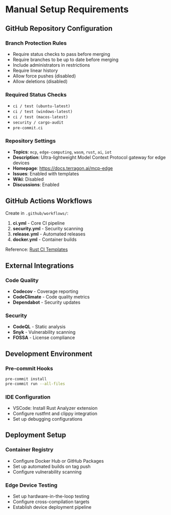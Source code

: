 # Manual Setup Requirements

## GitHub Repository Configuration

### Branch Protection Rules
- Require status checks to pass before merging
- Require branches to be up to date before merging
- Include administrators in restrictions
- Require linear history
- Allow force pushes (disabled)
- Allow deletions (disabled)

### Required Status Checks
- `ci / test (ubuntu-latest)`
- `ci / test (windows-latest)` 
- `ci / test (macos-latest)`
- `security / cargo-audit`
- `pre-commit.ci`

### Repository Settings
- **Topics**: `mcp`, `edge-computing`, `wasm`, `rust`, `ai`, `iot`
- **Description**: Ultra-lightweight Model Context Protocol gateway for edge devices
- **Homepage**: https://docs.terragon.ai/mcp-edge
- **Issues**: Enabled with templates
- **Wiki**: Disabled
- **Discussions**: Enabled

## GitHub Actions Workflows

Create in `.github/workflows/`:

1. **ci.yml** - Core CI pipeline
2. **security.yml** - Security scanning  
3. **release.yml** - Automated releases
4. **docker.yml** - Container builds

Reference: [Rust CI Templates](https://github.com/actions-rs/meta)

## External Integrations

### Code Quality
- **Codecov** - Coverage reporting
- **CodeClimate** - Code quality metrics
- **Dependabot** - Security updates

### Security
- **CodeQL** - Static analysis
- **Snyk** - Vulnerability scanning
- **FOSSA** - License compliance

## Development Environment

### Pre-commit Hooks
```bash
pre-commit install
pre-commit run --all-files
```

### IDE Configuration
- VSCode: Install Rust Analyzer extension
- Configure rustfmt and clippy integration
- Set up debugging configurations

## Deployment Setup

### Container Registry
- Configure Docker Hub or GitHub Packages
- Set up automated builds on tag push
- Configure vulnerability scanning

### Edge Device Testing
- Set up hardware-in-the-loop testing
- Configure cross-compilation targets
- Establish device deployment pipeline